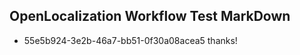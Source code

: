 ## OpenLocalization Workflow Test MarkDown
* 55e5b924-3e2b-46a7-bb51-0f30a08acea5 
thanks!<!--HONumber=Mar16_HO4-->
